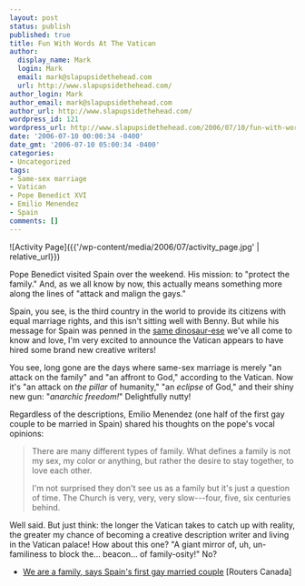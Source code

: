 ```yaml
---
layout: post
status: publish
published: true
title: Fun With Words At The Vatican
author:
  display_name: Mark
  login: Mark
  email: mark@slapupsidethehead.com
  url: http://www.slapupsidethehead.com/
author_login: Mark
author_email: mark@slapupsidethehead.com
author_url: http://www.slapupsidethehead.com/
wordpress_id: 121
wordpress_url: http://www.slapupsidethehead.com/2006/07/10/fun-with-words-at-the-vatican/
date: '2006-07-10 00:00:34 -0400'
date_gmt: '2006-07-10 05:00:34 -0400'
categories:
- Uncategorized
tags:
- Same-sex marriage
- Vatican
- Pope Benedict XVI
- Emilio Menendez
- Spain
comments: []
---
```

![Activity Page]({{'/wp-content/media/2006/07/activity_page.jpg' | relative_url}})

Pope Benedict visited Spain over the weekend. His mission: to "protect the family." And, as we all know by now, this actually means something more along the lines of "attack and malign the gays."

Spain, you see, is the third country in the world to provide its citizens with equal marriage rights, and this isn't sitting well with Benny. But while his message for Spain was penned in the [same dinosaur-ese](http://www.slapupsidethehead.com/2006/05/chilling-message/ "A chilling message from the pope!") we've all come to know and love, I'm very excited to announce the Vatican appears to have hired some brand new creative writers!

You see, long gone are the days where same-sex marriage is merely "an attack on the family" and "an affront to God," according to the Vatican. Now it's "an attack on _the pillar_ of humanity," "an _eclipse_ of God," and their shiny new gun: "_anarchic freedom!_" Delightfully nutty!

Regardless of the descriptions, Emilio Menendez (one half of the first gay couple to be married in Spain) shared his thoughts on the pope's vocal opinions:

> There are many different types of family. What defines a family is not my sex, my color or anything, but rather the desire to stay together, to love each other.
> 
> I'm not surprised they don't see us as a family but it's just a question of time. The Church is very, very, very slow---four, five, six centuries behind.

Well said. But just think: the longer the Vatican takes to catch up with reality, the greater my chance of becoming a creative description writer and living in the Vatican palace! How about this one? "A giant mirror of, uh, un-familiness to block the... beacon... of family-osity!" No?

- [We are a family, says Spain's first gay married couple](http://ca.today.reuters.com/news/newsArticle.aspx?type=topNews&storyID=2006-07-06T085505Z_01_L06508346_RTRIDST_0_NEWS-POPE-SPAIN-GAYS-COL.XML&archived=False) [Routers Canada]
